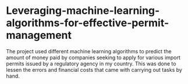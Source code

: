 # Leveraging-machine-learning-algorithms-for-effective-permit-management
The project used different machine learning algorithms to predict the amount of money paid by companies seeking to apply for various import permits issued by a regulatory agency in my country. This was done to lessen the errors and financial costs that came with carrying out tasks by hand.
